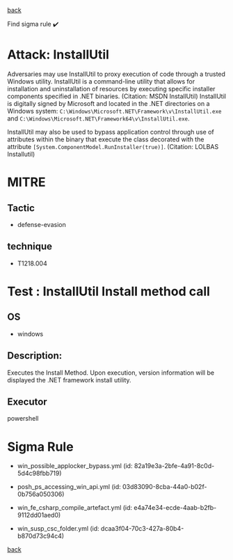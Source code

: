 
[back](../index.md)

Find sigma rule :heavy_check_mark: 

# Attack: InstallUtil 

Adversaries may use InstallUtil to proxy execution of code through a trusted Windows utility. InstallUtil is a command-line utility that allows for installation and uninstallation of resources by executing specific installer components specified in .NET binaries. (Citation: MSDN InstallUtil) InstallUtil is digitally signed by Microsoft and located in the .NET directories on a Windows system: <code>C:\Windows\Microsoft.NET\Framework\v<version>\InstallUtil.exe</code> and <code>C:\Windows\Microsoft.NET\Framework64\v<version>\InstallUtil.exe</code>.

InstallUtil may also be used to bypass application control through use of attributes within the binary that execute the class decorated with the attribute <code>[System.ComponentModel.RunInstaller(true)]</code>. (Citation: LOLBAS Installutil)

# MITRE
## Tactic
  - defense-evasion


## technique
  - T1218.004


# Test : InstallUtil Install method call
## OS
  - windows


## Description:
Executes the Install Method. Upon execution, version information will be displayed the .NET framework install utility.


## Executor
powershell

# Sigma Rule
 - win_possible_applocker_bypass.yml (id: 82a19e3a-2bfe-4a91-8c0d-5d4c98fbb719)

 - posh_ps_accessing_win_api.yml (id: 03d83090-8cba-44a0-b02f-0b756a050306)

 - win_fe_csharp_compile_artefact.yml (id: e4a74e34-ecde-4aab-b2fb-9112dd01aed0)

 - win_susp_csc_folder.yml (id: dcaa3f04-70c3-427a-80b4-b870d73c94c4)



[back](../index.md)

